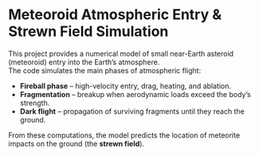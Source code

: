 # Meteoroid Atmospheric Entry & Strewn Field Simulation

This project provides a numerical model of small near-Earth asteroid (meteoroid) entry into the Earth’s atmosphere.  
The code simulates the main phases of atmospheric flight:

- **Fireball phase** – high-velocity entry, drag, heating, and ablation.  
- **Fragmentation** – breakup when aerodynamic loads exceed the body’s strength.  
- **Dark flight** – propagation of surviving fragments until they reach the ground.  

From these computations, the model predicts the location of meteorite impacts on the ground (the **strewn field**).
